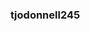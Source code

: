 ### tjodonnell245

<!--
**tjodonnell245/tjodonnell245** is a ✨ _special_ ✨ repository because its `README.md` (this file) appears on your GitHub profile.

Here are some ideas to get you started:

- 🔭 I’m currently working on ... Web Programming
- 🌱 I’m currently learning ... Web Programming
- 👯 I’m looking to collaborate on ... Mythology
- 🤔 I’m looking for help with ... Mythology 
- 💬 Ask me about ... Anything (I'm a history, mythology, and video game nerd)
- 📫 How to reach me: ... tjodonnellgithub@gmail.com
- 😄 Pronouns: ... He/Him
- ⚡ Fun fact: ... 2nd degree Black Belt 
-->
